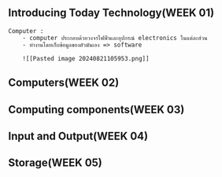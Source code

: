 ## Introducing Today Technology(WEEK 01)

	Computer :
		- computer ประกอบด้วยวงจรไฟฟ้าและอุปกรณ์ electronics ในแต่ละส่วน
		- ทำงานโดยเก็บข้อมูลของตัวมันเอง => software
		
		![[Pasted image 20240821105953.png]]	
	
	

## Computers(WEEK 02)

## Computing components(WEEK 03)

## Input and Output(WEEK 04)

## Storage(WEEK 05)
